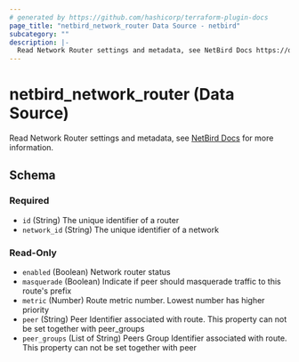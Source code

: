 ```yaml
---
# generated by https://github.com/hashicorp/terraform-plugin-docs
page_title: "netbird_network_router Data Source - netbird"
subcategory: ""
description: |-
  Read Network Router settings and metadata, see NetBird Docs https://docs.netbird.io/how-to/networks#routing-peers for more information.
---
```


# netbird_network_router (Data Source)

Read Network Router settings and metadata, see [NetBird Docs](https://docs.netbird.io/how-to/networks#routing-peers) for more information.



<!-- schema generated by tfplugindocs -->
## Schema

### Required

- `id` (String) The unique identifier of a router
- `network_id` (String) The unique identifier of a network

### Read-Only

- `enabled` (Boolean) Network router status
- `masquerade` (Boolean) Indicate if peer should masquerade traffic to this route's prefix
- `metric` (Number) Route metric number. Lowest number has higher priority
- `peer` (String) Peer Identifier associated with route. This property can not be set together with peer_groups
- `peer_groups` (List of String) Peers Group Identifier associated with route. This property can not be set together with peer
